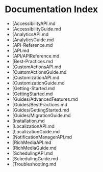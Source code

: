 # Documentation Index

- [AccessibilityAPI.md
- [AccessibilityGuide.md
- [AnalyticsAPI.md
- [AnalyticsGuide.md
- [API-Reference.md
- [API.md
- [API/APIReference.md
- [Best-Practices.md
- [CustomActionsAPI.md
- [CustomActionsGuide.md
- [CustomizationAPI.md
- [CustomizationGuide.md
- [Getting-Started.md
- [GettingStarted.md
- [Guides/AdvancedFeatures.md
- [Guides/BestPractices.md
- [Guides/GettingStarted.md
- [Guides/MigrationGuide.md
- [Installation.md
- [LocalizationAPI.md
- [LocalizationGuide.md
- [NotificationManagerAPI.md
- [RichMediaAPI.md
- [RichMediaGuide.md
- [SchedulingAPI.md
- [SchedulingGuide.md
- [Troubleshooting.md
